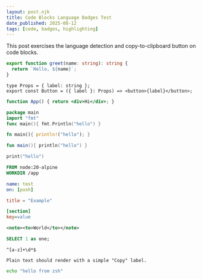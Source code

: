 ```yaml
---
layout: post.njk
title: Code Blocks Language Badges Test
date_published: 2025-08-12
tags: [code, badges, highlighting]
---
```


This post exercises the language detection and copy-to-clipboard button on code blocks.

```ts
export function greet(name: string): string {
  return `Hello, ${name}`;
}
```

```tsx
type Props = { label: string };
export const Button = ({ label }: Props) => <button>{label}</button>;
```

```jsx
function App() { return <div>Hi</div>; }
```

```go
package main
import "fmt"
func main(){ fmt.Println("hello") }
```

```rust
fn main(){ println!("hello"); }
```

```kotlin
fun main(){ println("hello") }
```

```swift
print("hello")
```

```dockerfile
FROM node:20-alpine
WORKDIR /app
```

```yaml
name: test
on: [push]
```

```toml
title = "Example"
```

```ini
[section]
key=value
```

```xml
<note><to>World</to></note>
```

```sql
SELECT 1 as one;
```

```regex
^[a-z]+\d*$
```

```plaintext
Plain text should render with a simple "Copy" label.
```

```zsh
echo "hello from zsh"
```


